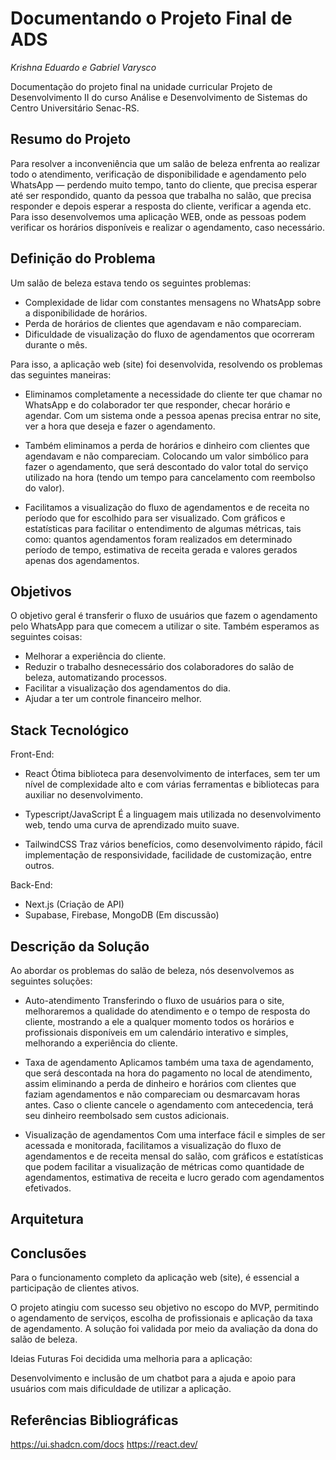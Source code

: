 # Documentando o Projeto Final de ADS

_Krishna Eduardo e Gabriel Varysco_

Documentação do projeto final na unidade curricular Projeto de Desenvolvimento II do curso Análise e Desenvolvimento de Sistemas do Centro Universitário Senac-RS.

## Resumo do Projeto

Para resolver a inconveniência que um salão de beleza enfrenta ao realizar todo o atendimento, verificação de disponibilidade e agendamento pelo WhatsApp — perdendo muito tempo, tanto do cliente, que precisa esperar até ser respondido, quanto da pessoa que trabalha no salão, que precisa responder e depois esperar a resposta do cliente, verificar a agenda etc. Para isso desenvolvemos uma aplicação WEB, onde as pessoas podem verificar os horários disponíveis e realizar o agendamento, caso necessário.

## Definição do Problema

Um salão de beleza estava tendo os seguintes problemas:

* Complexidade de lidar com constantes mensagens no WhatsApp sobre a disponibilidade de horários.
* Perda de horários de clientes que agendavam e não compareciam.
* Dificuldade de visualização do fluxo de agendamentos que ocorreram durante o mês.

Para isso, a aplicação web (site) foi desenvolvida, resolvendo os problemas das seguintes maneiras:

* Eliminamos completamente a necessidade do cliente ter que chamar no WhatsApp e do colaborador ter que responder, checar horário e agendar. 
Com um sistema onde a pessoa apenas precisa entrar no site, ver a hora que deseja e fazer o agendamento.

* Também eliminamos a perda de horários e dinheiro com clientes que agendavam e não compareciam.
Colocando um valor simbólico para fazer o agendamento, que será descontado do valor total do serviço utilizado na hora (tendo um tempo para cancelamento com reembolso do valor).

* Facilitamos a visualização do fluxo de agendamentos e de receita no período que for escolhido para ser visualizado.
Com gráficos e estatísticas para facilitar o entendimento de algumas métricas, tais como: quantos agendamentos foram realizados em determinado período de tempo, estimativa de receita gerada e valores gerados apenas dos agendamentos.


## Objetivos

O objetivo geral é transferir o fluxo de usuários que fazem o agendamento pelo WhatsApp para que comecem a utilizar o site. Também esperamos as seguintes coisas:

* Melhorar a experiência do cliente. 
* Reduzir o trabalho desnecessário dos colaboradores do salão de beleza, automatizando processos.
* Facilitar a visualização dos agendamentos do dia.
* Ajudar a ter um controle financeiro melhor.


## Stack Tecnológico

Front-End:

* React
Ótima biblioteca para desenvolvimento de interfaces, sem ter um nível de complexidade alto e com várias ferramentas e bibliotecas para auxiliar no desenvolvimento.

* Typescript/JavaScript 
É a linguagem mais utilizada no desenvolvimento web, tendo uma curva de aprendizado muito suave.

* TailwindCSS
Traz vários benefícios, como desenvolvimento rápido, fácil implementação de responsividade, facilidade de customização, entre outros.

Back-End:

* Next.js (Criação de API)
* Supabase, Firebase, MongoDB (Em discussão)

## Descrição da Solução

Ao abordar os problemas do salão de beleza, nós desenvolvemos as seguintes soluções:

* Auto-atendimento
  Transferindo o fluxo de usuários para o site, melhoraremos a qualidade do atendimento e o tempo de resposta do cliente, mostrando a ele a qualquer momento todos os horários e profissionais disponíveis em um calendário interativo e simples, melhorando a experiência do
  cliente.

* Taxa de agendamento
  Aplicamos também uma taxa de agendamento, que será descontada na hora do pagamento no local de atendimento, assim eliminando a perda de dinheiro e horários com clientes que faziam agendamentos e não compareciam ou desmarcavam horas antes. Caso o cliente cancele o agendamento com antecedencia, terá seu dinheiro reembolsado sem custos adicionais.

* Visualização de agendamentos
  Com uma interface fácil e simples de ser acessada e monitorada, facilitamos a visualização do fluxo de agendamentos e de receita mensal do salão, com gráficos e estatísticas que podem facilitar a visualização de métricas como quantidade de agendamentos, estimativa de receita e lucro gerado com agendamentos efetivados.

## Arquitetura



## Conclusões

Para o funcionamento completo da aplicação web (site), é essencial a participação de clientes ativos.

O projeto atingiu com sucesso seu objetivo no escopo do MVP, permitindo o agendamento de serviços, escolha de profissionais e aplicação da taxa de agendamento. 
A solução foi validada por meio da avaliação da dona do salão de beleza.

Ideias Futuras
Foi decidida uma melhoria para a aplicação:

Desenvolvimento e inclusão de um chatbot para a ajuda e apoio para usuários com mais dificuldade de utilizar a aplicação.

## Referências Bibliográficas

https://ui.shadcn.com/docs
https://react.dev/


